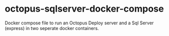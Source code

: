 # octopus-sqlserver-docker-compose
Docker compose file to run an Octopus Deploy server and a Sql Server (express) in two seperate docker containers.
